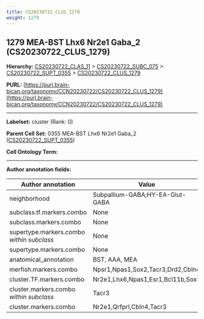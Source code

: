 ```yaml
---
title: CS20230722_CLUS_1279
weight: 1279
---
```

## 1279 MEA-BST Lhx6 Nr2e1 Gaba_2 (CS20230722_CLUS_1279)
<b>Hierarchy: </b>
[CS20230722_CLAS_11](../CS20230722_CLAS_11) >
[CS20230722_SUBC_075](../CS20230722_SUBC_075) >
[CS20230722_SUPT_0355](../CS20230722_SUPT_0355) >
[CS20230722_CLUS_1279](../CS20230722_CLUS_1279)

**PURL:** [https://purl.brain-bican.org/taxonomy/CCN20230722/CS20230722_CLUS_1279](https://purl.brain-bican.org/taxonomy/CCN20230722/CS20230722_CLUS_1279)

---


**Labelset:** cluster (Rank: 0)

**Parent Cell Set:** 0355 MEA-BST Lhx6 Nr2e1 Gaba_2 ([CS20230722_SUPT_0355](../CS20230722_SUPT_0355))



**Cell Ontology Term:** 

[MARKER GENES.]: #


---

[TRANSFERRED ANNOTATIONS.]: #


[AUTHOR ANNOTATION FIELDS.]: #


**Author annotation fields:**

| Author annotation | Value |
|-------------------|-------|
|neighborhood|Subpallium-GABA;HY-EA-Glut-GABA|
|subclass.tf.markers.combo|None|
|subclass.markers.combo|None|
|supertype.markers.combo _within subclass_|None|
|supertype.markers.combo|None|
|anatomical_annotation|BST, AAA, MEA|
|merfish.markers.combo|Npsr1,Npas1,Sox2,Tacr3,Drd2,Cbln4|
|cluster.TF.markers.combo|Nr2e1,Lhx6,Npas1,Esr1,Bcl11b,Sox5|
|cluster.markers.combo _within subclass_|Tacr3|
|cluster.markers.combo|Nr2e1,Qrfprl,Cbln4,Tacr3|
